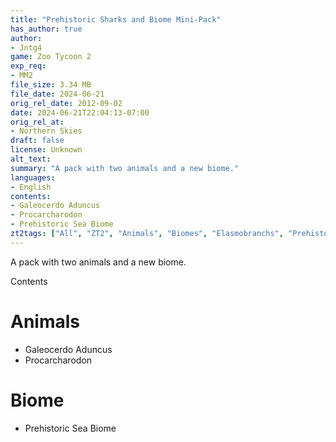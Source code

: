 ```yaml
---
title: "Prehistoric Sharks and Biome Mini-Pack"
has_author: true
author: 
- Jntg4
game: Zoo Tycoon 2
exp_req: 
- MM2
file_size: 3.34 MB
file_date: 2024-06-21
orig_rel_date: 2012-09-02
date: 2024-06-21T22:04:13-07:00
orig_rel_at: 
- Northern Skies
draft: false
license: Unknown
alt_text: 
summary: "A pack with two animals and a new biome."
languages:
- English
contents:
- Galeocerdo Aduncus
- Procarcharodon
- Prehistoric Sea Biome
zt2tags: ["All", "ZT2", "Animals", "Biomes", "Elasmobranchs", "Prehistoric", "Extinct"]
---
```


A pack with two animals and a new biome.


Contents


# Animals

- Galeocerdo Aduncus
- Procarcharodon

# Biome

- Prehistoric Sea Biome
